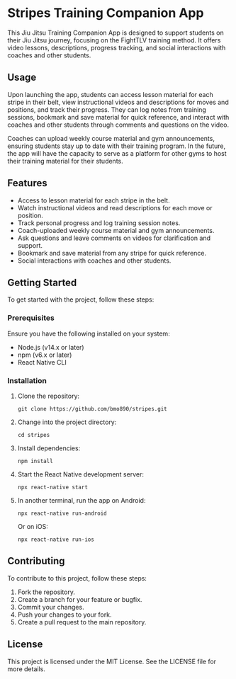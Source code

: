 # Stripes Training Companion App

This Jiu Jitsu Training Companion App is designed to support students on their Jiu Jitsu journey, focusing on the FightTLV training method. It offers video lessons, descriptions, progress tracking, and social interactions with coaches and other students.

## Usage

Upon launching the app, students can access lesson material for each stripe in their belt, view instructional videos and descriptions for moves and positions, and track their progress. They can log notes from training sessions, bookmark and save material for quick reference, and interact with coaches and other students through comments and questions on the video.

Coaches can upload weekly course material and gym announcements, ensuring students stay up to date with their training program. In the future, the app will have the capacity to serve as a platform for other gyms to host their training material for their students.


## Features

- Access to lesson material for each stripe in the belt.
- Watch instructional videos and read descriptions for each move or position.
- Track personal progress and log training session notes.
- Coach-uploaded weekly course material and gym announcements.
- Ask questions and leave comments on videos for clarification and support.
- Bookmark and save material from any stripe for quick reference.
- Social interactions with coaches and other students.

## Getting Started

To get started with the project, follow these steps:

### Prerequisites

Ensure you have the following installed on your system:

- Node.js (v14.x or later)
- npm (v6.x or later)
- React Native CLI

### Installation

1. Clone the repository:
   ```
   git clone https://github.com/bmo890/stripes.git
   ```

2. Change into the project directory:
   ```
   cd stripes
   ```

3. Install dependencies:
   ```
   npm install
   ```

4. Start the React Native development server:
   ```
   npx react-native start
   ```

5. In another terminal, run the app on Android:
   ```
   npx react-native run-android
   ```
   Or on iOS:
   ```
   npx react-native run-ios
   ```

## Contributing

To contribute to this project, follow these steps:

1. Fork the repository.
2. Create a branch for your feature or bugfix.
3. Commit your changes.
4. Push your changes to your fork.
5. Create a pull request to the main repository.

## License

This project is licensed under the MIT License. See the LICENSE file for more details.
